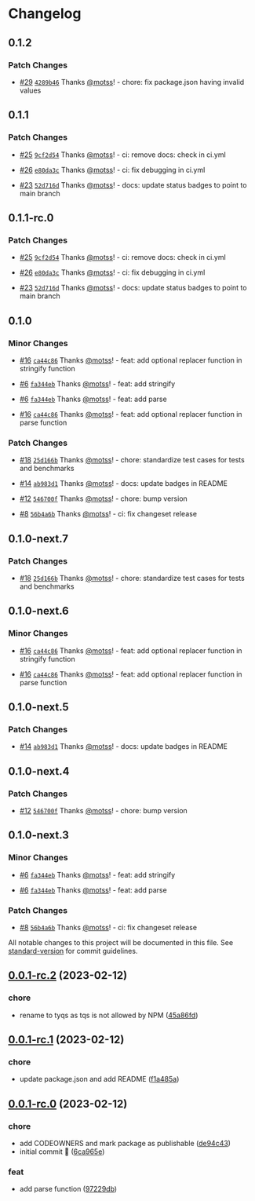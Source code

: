 # Changelog

## 0.1.2

### Patch Changes

- [#29](https://github.com/motss/tyqs/pull/29) [`4289b46`](https://github.com/motss/tyqs/commit/4289b4662922607e3a00654814836f60d3cfb91b) Thanks [@motss](https://github.com/motss)! - chore: fix package.json having invalid values

## 0.1.1

### Patch Changes

- [#25](https://github.com/motss/tyqs/pull/25) [`9cf2d54`](https://github.com/motss/tyqs/commit/9cf2d5461b222a7bd462ece527999fe82ac5355b) Thanks [@motss](https://github.com/motss)! - ci: remove docs: check in ci.yml

- [#26](https://github.com/motss/tyqs/pull/26) [`e80da3c`](https://github.com/motss/tyqs/commit/e80da3cab425830d215aaef134e3bd9168ef358f) Thanks [@motss](https://github.com/motss)! - ci: fix debugging in ci.yml

- [#23](https://github.com/motss/tyqs/pull/23) [`52d716d`](https://github.com/motss/tyqs/commit/52d716d2c75a3b6d84b2583f11a17408a27a1bdc) Thanks [@motss](https://github.com/motss)! - docs: update status badges to point to main branch

## 0.1.1-rc.0

### Patch Changes

- [#25](https://github.com/motss/tyqs/pull/25) [`9cf2d54`](https://github.com/motss/tyqs/commit/9cf2d5461b222a7bd462ece527999fe82ac5355b) Thanks [@motss](https://github.com/motss)! - ci: remove docs: check in ci.yml

- [#26](https://github.com/motss/tyqs/pull/26) [`e80da3c`](https://github.com/motss/tyqs/commit/e80da3cab425830d215aaef134e3bd9168ef358f) Thanks [@motss](https://github.com/motss)! - ci: fix debugging in ci.yml

- [#23](https://github.com/motss/tyqs/pull/23) [`52d716d`](https://github.com/motss/tyqs/commit/52d716d2c75a3b6d84b2583f11a17408a27a1bdc) Thanks [@motss](https://github.com/motss)! - docs: update status badges to point to main branch

## 0.1.0

### Minor Changes

- [#16](https://github.com/motss/tyqs/pull/16) [`ca44c86`](https://github.com/motss/tyqs/commit/ca44c863a0ed8aca71a6fc339e4f5f5cefed8e61) Thanks [@motss](https://github.com/motss)! - feat: add optional replacer function in stringify function

- [#6](https://github.com/motss/tyqs/pull/6) [`fa344eb`](https://github.com/motss/tyqs/commit/fa344eb7f8312c7bd64aff497ac795ad2643e1d5) Thanks [@motss](https://github.com/motss)! - feat: add stringify

- [#6](https://github.com/motss/tyqs/pull/6) [`fa344eb`](https://github.com/motss/tyqs/commit/fa344eb7f8312c7bd64aff497ac795ad2643e1d5) Thanks [@motss](https://github.com/motss)! - feat: add parse

- [#16](https://github.com/motss/tyqs/pull/16) [`ca44c86`](https://github.com/motss/tyqs/commit/ca44c863a0ed8aca71a6fc339e4f5f5cefed8e61) Thanks [@motss](https://github.com/motss)! - feat: add optional replacer function in parse function

### Patch Changes

- [#18](https://github.com/motss/tyqs/pull/18) [`25d166b`](https://github.com/motss/tyqs/commit/25d166bd97126da65888ae15f65267df107dff87) Thanks [@motss](https://github.com/motss)! - chore: standardize test cases for tests and benchmarks

- [#14](https://github.com/motss/tyqs/pull/14) [`ab983d1`](https://github.com/motss/tyqs/commit/ab983d11321ec04811b646b76b9da36c9533fd6f) Thanks [@motss](https://github.com/motss)! - docs: update badges in README

- [#12](https://github.com/motss/tyqs/pull/12) [`546700f`](https://github.com/motss/tyqs/commit/546700fb20cc2400f9c36c3ce8fabfaea2ada394) Thanks [@motss](https://github.com/motss)! - chore: bump version

- [#8](https://github.com/motss/tyqs/pull/8) [`56b4a6b`](https://github.com/motss/tyqs/commit/56b4a6bf3ff97b8bcf46827fd052096c7dc378f5) Thanks [@motss](https://github.com/motss)! - ci: fix changeset release

## 0.1.0-next.7

### Patch Changes

- [#18](https://github.com/motss/tyqs/pull/18) [`25d166b`](https://github.com/motss/tyqs/commit/25d166bd97126da65888ae15f65267df107dff87) Thanks [@motss](https://github.com/motss)! - chore: standardize test cases for tests and benchmarks

## 0.1.0-next.6

### Minor Changes

- [#16](https://github.com/motss/tyqs/pull/16) [`ca44c86`](https://github.com/motss/tyqs/commit/ca44c863a0ed8aca71a6fc339e4f5f5cefed8e61) Thanks [@motss](https://github.com/motss)! - feat: add optional replacer function in stringify function

- [#16](https://github.com/motss/tyqs/pull/16) [`ca44c86`](https://github.com/motss/tyqs/commit/ca44c863a0ed8aca71a6fc339e4f5f5cefed8e61) Thanks [@motss](https://github.com/motss)! - feat: add optional replacer function in parse function

## 0.1.0-next.5

### Patch Changes

- [#14](https://github.com/motss/tyqs/pull/14) [`ab983d1`](https://github.com/motss/tyqs/commit/ab983d11321ec04811b646b76b9da36c9533fd6f) Thanks [@motss](https://github.com/motss)! - docs: update badges in README

## 0.1.0-next.4

### Patch Changes

- [#12](https://github.com/motss/tyqs/pull/12) [`546700f`](https://github.com/motss/tyqs/commit/546700fb20cc2400f9c36c3ce8fabfaea2ada394) Thanks [@motss](https://github.com/motss)! - chore: bump version

## 0.1.0-next.3

### Minor Changes

- [#6](https://github.com/motss/tyqs/pull/6) [`fa344eb`](https://github.com/motss/tyqs/commit/fa344eb7f8312c7bd64aff497ac795ad2643e1d5) Thanks [@motss](https://github.com/motss)! - feat: add stringify

- [#6](https://github.com/motss/tyqs/pull/6) [`fa344eb`](https://github.com/motss/tyqs/commit/fa344eb7f8312c7bd64aff497ac795ad2643e1d5) Thanks [@motss](https://github.com/motss)! - feat: add parse

### Patch Changes

- [#8](https://github.com/motss/tyqs/pull/8) [`56b4a6b`](https://github.com/motss/tyqs/commit/56b4a6bf3ff97b8bcf46827fd052096c7dc378f5) Thanks [@motss](https://github.com/motss)! - ci: fix changeset release

All notable changes to this project will be documented in this file. See [standard-version](https://github.com/conventional-changelog/standard-version) for commit guidelines.

## [0.0.1-rc.2](https://github.com/motss/tyqs/compare/v0.0.1-rc.1...v0.0.1-rc.2) (2023-02-12)

### chore

- rename to tyqs as tqs is not allowed by NPM ([45a86fd](https://github.com/motss/tyqs/commit/45a86fd4127fbe8f2c7e63225e4d7b0c60741a5f))

## [0.0.1-rc.1](https://github.com/motss/tyqs/compare/v0.0.1-rc.0...v0.0.1-rc.1) (2023-02-12)

### chore

- update package.json and add README ([f1a485a](https://github.com/motss/tyqs/commit/f1a485a432b95cd6a036f9586295ecb42db18110))

## [0.0.1-rc.0](https://github.com/motss/tyqs/compare/6ca965e9f07b23ff9a50d161c0a4bf2a16e1e464...v0.0.1-rc.0) (2023-02-12)

### chore

- add CODEOWNERS and mark package as publishable ([de94c43](https://github.com/motss/tyqs/commit/de94c433cb8cbf196e59abdc90be58ec4fdd9bdc))
- initial commit 🎉 ([6ca965e](https://github.com/motss/tyqs/commit/6ca965e9f07b23ff9a50d161c0a4bf2a16e1e464))

### feat

- add parse function ([97229db](https://github.com/motss/tyqs/commit/97229dbd0e31936b9aa42024856fd992831ca42a))

